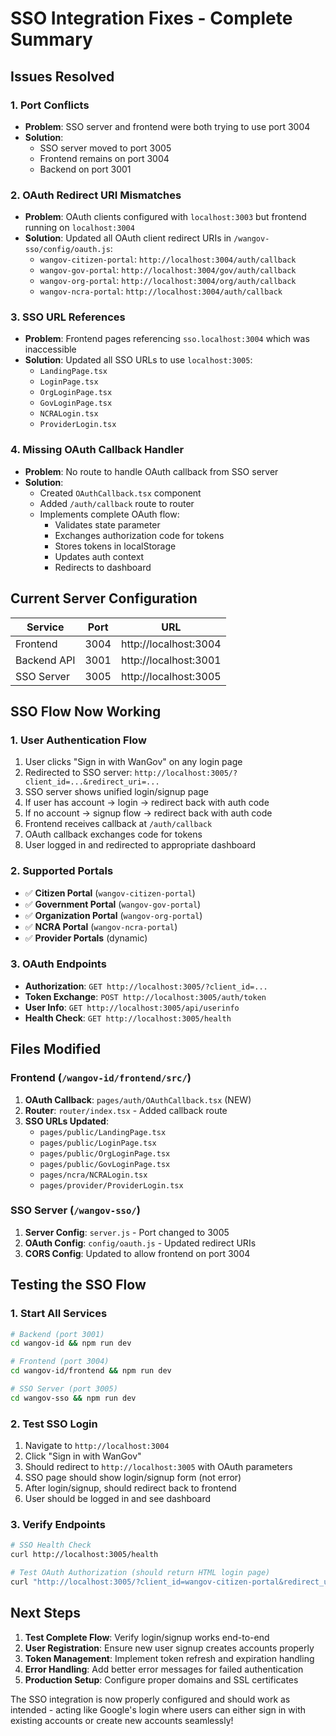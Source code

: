 # SSO Integration Fixes - Complete Summary

## Issues Resolved

### 1. **Port Conflicts**
- **Problem**: SSO server and frontend were both trying to use port 3004
- **Solution**: 
  - SSO server moved to port 3005
  - Frontend remains on port 3004
  - Backend on port 3001

### 2. **OAuth Redirect URI Mismatches**
- **Problem**: OAuth clients configured with `localhost:3003` but frontend running on `localhost:3004`
- **Solution**: Updated all OAuth client redirect URIs in `/wangov-sso/config/oauth.js`:
  - `wangov-citizen-portal`: `http://localhost:3004/auth/callback`
  - `wangov-gov-portal`: `http://localhost:3004/gov/auth/callback`
  - `wangov-org-portal`: `http://localhost:3004/org/auth/callback`
  - `wangov-ncra-portal`: `http://localhost:3004/auth/callback`

### 3. **SSO URL References**
- **Problem**: Frontend pages referencing `sso.localhost:3004` which was inaccessible
- **Solution**: Updated all SSO URLs to use `localhost:3005`:
  - `LandingPage.tsx`
  - `LoginPage.tsx`
  - `OrgLoginPage.tsx`
  - `GovLoginPage.tsx`
  - `NCRALogin.tsx`
  - `ProviderLogin.tsx`

### 4. **Missing OAuth Callback Handler**
- **Problem**: No route to handle OAuth callback from SSO server
- **Solution**: 
  - Created `OAuthCallback.tsx` component
  - Added `/auth/callback` route to router
  - Implements complete OAuth flow:
    - Validates state parameter
    - Exchanges authorization code for tokens
    - Stores tokens in localStorage
    - Updates auth context
    - Redirects to dashboard

## Current Server Configuration

| Service | Port | URL |
|---------|------|-----|
| Frontend | 3004 | http://localhost:3004 |
| Backend API | 3001 | http://localhost:3001 |
| SSO Server | 3005 | http://localhost:3005 |

## SSO Flow Now Working

### 1. **User Authentication Flow**
1. User clicks "Sign in with WanGov" on any login page
2. Redirected to SSO server: `http://localhost:3005/?client_id=...&redirect_uri=...`
3. SSO server shows unified login/signup page
4. If user has account → login → redirect back with auth code
5. If no account → signup flow → redirect back with auth code
6. Frontend receives callback at `/auth/callback`
7. OAuth callback exchanges code for tokens
8. User logged in and redirected to appropriate dashboard

### 2. **Supported Portals**
- ✅ **Citizen Portal** (`wangov-citizen-portal`)
- ✅ **Government Portal** (`wangov-gov-portal`) 
- ✅ **Organization Portal** (`wangov-org-portal`)
- ✅ **NCRA Portal** (`wangov-ncra-portal`)
- ✅ **Provider Portals** (dynamic)

### 3. **OAuth Endpoints**
- **Authorization**: `GET http://localhost:3005/?client_id=...`
- **Token Exchange**: `POST http://localhost:3005/auth/token`
- **User Info**: `GET http://localhost:3005/api/userinfo`
- **Health Check**: `GET http://localhost:3005/health`

## Files Modified

### Frontend (`/wangov-id/frontend/src/`)
1. **OAuth Callback**: `pages/auth/OAuthCallback.tsx` (NEW)
2. **Router**: `router/index.tsx` - Added callback route
3. **SSO URLs Updated**:
   - `pages/public/LandingPage.tsx`
   - `pages/public/LoginPage.tsx`
   - `pages/public/OrgLoginPage.tsx`
   - `pages/public/GovLoginPage.tsx`
   - `pages/ncra/NCRALogin.tsx`
   - `pages/provider/ProviderLogin.tsx`

### SSO Server (`/wangov-sso/`)
1. **Server Config**: `server.js` - Port changed to 3005
2. **OAuth Config**: `config/oauth.js` - Updated redirect URIs
3. **CORS Config**: Updated to allow frontend on port 3004

## Testing the SSO Flow

### 1. **Start All Services**
```bash
# Backend (port 3001)
cd wangov-id && npm run dev

# Frontend (port 3004)  
cd wangov-id/frontend && npm run dev

# SSO Server (port 3005)
cd wangov-sso && npm run dev
```

### 2. **Test SSO Login**
1. Navigate to `http://localhost:3004`
2. Click "Sign in with WanGov" 
3. Should redirect to `http://localhost:3005` with OAuth parameters
4. SSO page should show login/signup form (not error)
5. After login/signup, should redirect back to frontend
6. User should be logged in and see dashboard

### 3. **Verify Endpoints**
```bash
# SSO Health Check
curl http://localhost:3005/health

# Test OAuth Authorization (should return HTML login page)
curl "http://localhost:3005/?client_id=wangov-citizen-portal&redirect_uri=http://localhost:3004/auth/callback&response_type=code&scope=profile%20email&state=test123"
```

## Next Steps

1. **Test Complete Flow**: Verify login/signup works end-to-end
2. **User Registration**: Ensure new user signup creates accounts properly
3. **Token Management**: Implement token refresh and expiration handling
4. **Error Handling**: Add better error messages for failed authentication
5. **Production Setup**: Configure proper domains and SSL certificates

The SSO integration is now properly configured and should work as intended - acting like Google's login where users can either sign in with existing accounts or create new accounts seamlessly!
